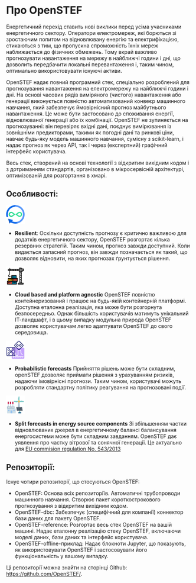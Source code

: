# Про OpenSTEF

Енергетичний перехід ставить нові виклики перед усіма учасниками
енергетичного сектору. Оператори електромереж, які борються зі
зростаючим попитом на відновлювану енергію та електрифікацією,
стикаються з тим, що пропускна спроможність їхніх мереж наближається до
фізичних обмежень. Тому вкрай важливо прогнозувати навантаження на
мережу в найближчі години і дні, що дозволить передбачити локальні
перевантаження і, таким чином, оптимально використовувати існуючі
активи.

OpenSTEF надає повний програмний стек, спеціально розроблений для
прогнозування навантаження на електромережу на найближчі години і дні.
На основі часових рядів виміряного (чистого) навантаження або генерації
виконується повністю автоматизований конвеєр машинного навчання, який
забезпечує ймовірнісний прогноз майбутнього навантаження. Це може бути
застосовано до споживання енергії, відновлюваної генерації або їх
комбінації. OpenSTEF не зупиняється на прогнозуванні: він перевіряє
вхідні дані, поєднує вимірювання із зовнішніми предикторами, такими як
погодні дані та ринкові ціни, навчає будь-яку модель машинного навчання,
сумісну з scikit-learn, і надає прогноз як через API, так і через
(експертний) графічний інтерфейс користувача.

Весь стек, створений на основі технології з відкритим вихідним кодом і з
дотриманням стандартів, організовано в мікросервісній архітектурі,
оптимізованій для розгортання в хмарі.

## Особливості:

<img src="_static/infinity.png" width="50" alt="image" />

-   **Resilient**: Оскільки доступність прогнозу є критично важливою для
    додатків енергетичного сектору, OpenSTEF розгортає кілька резервних
    стратегій. Таким чином, прогноз завжди доступний. Коли видається
    запасний прогноз, він завжди позначається як такий, що дозволяє
    відновити, на яких прогнозах ґрунтується рішення.

<img src="_static/crane.png" width="50" alt="image" />

- **Cloud based and platform agnostic** OpenSTEF повністю
контейнеризований і працює на будь-якій контейнерній платформі. Доступна
еталонна реалізація, яка може бути розгорнута безпосередньо. Однак
більшість користувачів матимуть унікальний ІТ-ландшафт, і в цьому
випадку модульна природа OpenSTEF дозволяє користувачам легко адаптувати
OpenSTEF до свого середовища. 

<img src="_static/probability.png" width="50" alt="image" />

- **Probabilistic forecasts** Прийняття рішень може бути складним,
openSTEF дозволяє приймати рішення з урахуванням ризиків, надаючи
імовірнісні прогнози. Таким чином, користувачі можуть розробляти
стандартну політику реагування на прогнозовані події. 

<img src="_static/power-source.png" width="50" alt="image" />

-   **Split forecasts in energy source components** Зі збільшенням
    частки відновлюваних джерел в енергетичному балансі балансування
    енергосистеми може бути складним завданням. OpenSTEF дає уявлення
    про частку вітрової та сонячної генерації. Це актуально для [EU
    commision regulation No.
    543/2013](https://eur-lex.europa.eu/LexUriServ/LexUriServ.do?uri=OJ:L:2013:163:0001:0012:EN:PDF)

## Репозиторії:

Існує чотири репозиторії, що стосуються OpenSTEF:

-   OpenSTEF: Основа всіх репозиторіїв. Автоматичні трубопроводи
    машинного навчання. Створює пакет короткострокового прогнозування з
    відкритим вихідним кодом.
-   OpenSTEF-dbc: Забезпечує (специфічний для компанії) коннектор бази
    даних для пакету OpenSTEF.
-   OpenSTEF-reference: Розгортає весь стек OpenSTEF на вашій машині.
    Надає еталонну реалізацію стеку OpenSTEF, включаючи моделі даних,
    бази даних та інтерфейс користувача.
-   OpenSTEF-offline-приклад: Надає блокноти Jupyter, що показують, як
    використовувати OpenSTEF і застосовувати його функціональність у
    вашому випадку.

Ці репозиторії можна знайти на сторінці Github:
<https://github.com/OpenSTEF/>.
